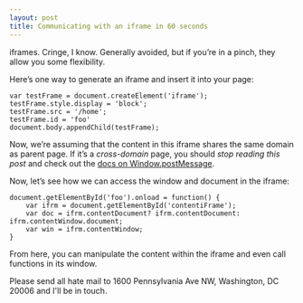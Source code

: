 ```yaml
---
layout: post
title: Communicating with an iframe in 60 seconds
---
```


iframes. Cringe, I know. Generally avoided, but if you’re in a pinch, they allow you some flexibility.

Here’s one way to generate an iframe and insert it into your page:

    var testFrame = document.createElement('iframe');
    testFrame.style.display = 'block';
    testFrame.src = '/home';
    testFrame.id = 'foo'
    document.body.appendChild(testFrame);

Now, we’re assuming that the content in this iframe shares the same domain as parent page. If it’s a *cross-domain* page, you should *stop reading this post* and check out the <a href="https://developer.mozilla.org/en-US/docs/Web/API/Window/postMessage">docs on Window.postMessage</a>.

Now, let’s see how we can access the window and document in the iframe:

    document.getElementById('foo').onload = function() {
        var ifrm = document.getElementById('contentiFrame');
        var doc = ifrm.contentDocument? ifrm.contentDocument: ifrm.contentWindow.document;
        var win = ifrm.contentWindow;
    }

From here, you can manipulate the content within the iframe and even call functions in its window.

Please send all hate mail to 1600 Pennsylvania Ave NW, Washington, DC 20006 and I'll be in touch.

